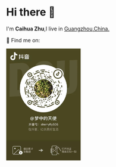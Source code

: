 # Hi there 👋
I'm **Caihua Zhu**,I live in  [Guangzhou,China.](https://en.wikipedia.org/wiki/Guangzhou)

:hibiscus:  Find me on:

<img src="https://raw.githubusercontent.com/ZHCAIHUA/ZHCAIHUA/main/tiktok.jpg" width="200px" height="300px" align="center">

<!--
**ZHCAIHUA/ZHCAIHUA** is a ✨ _special_ ✨ repository because its `README.md` (this file) appears on your GitHub profile.

Here are some ideas to get you started:

- 🔭 I’m currently working on ...
- 🌱 I’m currently learning ...
- 👯 I’m looking to collaborate on ...
- 🤔 I’m looking for help with ...
- 💬 Ask me about ...
- 📫 How to reach me: ...
- 😄 Pronouns: ...
- ⚡ Fun fact: ...
-->
